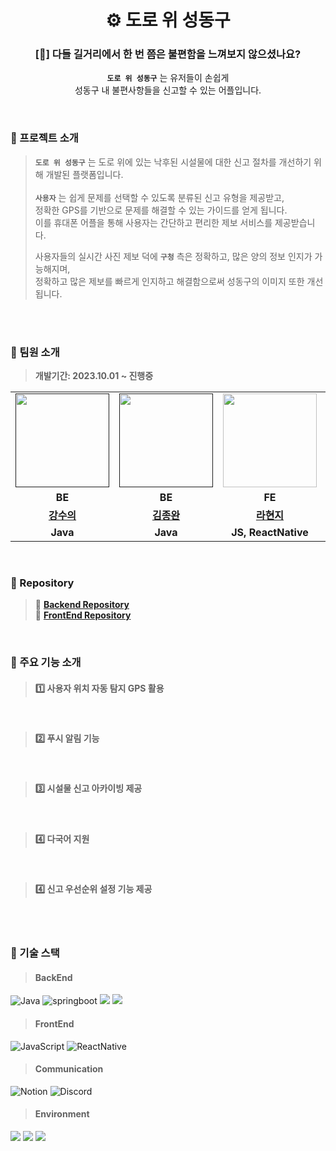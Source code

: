 
<div align="center">
  
# ⚙️ 도로 위 성동구

### [🤔] 다들 길거리에서 한 번 쯤은 불편함을 느껴보지 않으셨나요?


**`도로 위 성동구`** 는 유저들이 손쉽게
<br> 성동구 내 불편사항들을 신고할 수 있는 어플입니다. 
</div>

<br>

### 🚩 프로젝트 소개
> **`도로 위 성동구`** 는 도로 위에 있는 낙후된 시설물에 대한 신고 절차를 개선하기 위해 개발된 플랫폼입니다. <br>
> <br>
> **`사용자`** 는 쉽게 문제를 선택할 수 있도록 분류된 신고 유형을 제공받고, <br>
> 정확한 GPS를 기반으로 문제를 해결할 수 있는 가이드를 얻게 됩니다.  <br>
> 이를 휴대폰 어플을 통해 사용자는 간단하고 편리한 제보 서비스를 제공받습니다. <br>
> 
> 사용자들의 실시간 사진 제보 덕에 **`구청`** 측은 정확하고, 많은 양의 정보 인지가 가능해지며, <br>
> 정확하고 많은 제보를 빠르게 인지하고 해결함으로써 성동구의 이미지 또한 개선됩니다. 

<br>
<br>

### 🚩 팀원 소개
> **개발기간: 2023.10.01 ~ 진행중**

<table>
  <tr>
    <td align="center"><a href=""><img src="https://avatars.githubusercontent.com/u/61495627?v=4" width="150px;" alt="">
    <td align="center"><a href=""><img src="https://avatars.githubusercontent.com/u/115992753?v=4" width="150px;" alt="">
    <td align="center"><a href="https://github.com/raxchaz"><img src="https://avatars.githubusercontent.com/raxchaz" width="150px;" alt="">
    <td align="center"><a href="https://github.com/Dylan-SonJungin"><img src="https://avatars.githubusercontent.com/u/88484476?v=4" width="150px;" alt="">
    <td align="center"><a href="https://github.com/fakerdeft"><img src="https://avatars.githubusercontent.com/u/98208452?v=4" width="150px;" alt="">
  </tr>
      
  <tr>
    <td align="center"><strong>BE</strong></td>
    <td align="center"><strong>BE</strong></td>
    <td align="center"><strong>FE</strong></td>
    <td align="center"><strong>BE</strong></td>
    <td align="center"><strong>BE</strong></td>
  </tr>
      
  <tr>
    <td align="center"><a href="https://github.com/numerical43"><b>강수의</b></td>
    <td align="center"><a href="https://github.com/Subak-Uncle"><b>김종완</b></td>
    <td align="center"><a href="https://github.com/raxchaz"><b>라현지</b></td>
    <td align="center"><a href="https://github.com/Dylan-SonJungin"><b>손정인</b></td>
    <td align="center"><a href="https://github.com/fakerdeft"><b>조만제</b></td>
  </tr>

  <tr>
    <td align="center"><strong>Java</strong></td>
    <td align="center"><strong>Java</strong></td>
    <td align="center"><strong>JS, ReactNative</strong></td>
    <td align="center"><strong>Java</strong></td>
    <td align="center"><strong>Java</strong></td>
  </tr>
</table>
<br>

### 🚩 Repository <br>
> 📑 **[Backend Repository](https://github.com/fixplzz/fixplz-BE)** <br>
> 📑 **[FrontEnd Repository](https://github.com/fixplzz/fixplz-FE)** <br>

<br>

### 🚩 주요 기능 소개
> #### 1️⃣ **사용자 위치 자동 탐지 GPS 활용** <br>
>

<br>

> #### 2️⃣ **푸시 알림 기능** <br>
>

<br>

> #### 3️⃣ **시설물 신고 아카이빙 제공** <br>
>

<br>

> #### 4️⃣ **다국어 지원** <br>
>

<br>

> #### 4️⃣ **신고 우선순위 설정 기능 제공** <br>
>



<br>
<br>

### 🚩 기술 스택
> #### BackEnd
![Java](https://img.shields.io/badge/java-007396?style=flat&logo=java&logoColor=white)
![springboot](https://img.shields.io/badge/springboot-6DB33F?style=flat&logo=springboot&logoColor=white)
<img src="https://img.shields.io/badge/mysql-4479A1?style=flat&logo=mysql&logoColor=white"> 
<img src="https://img.shields.io/badge/firebase-FFCA28?style=flat&logo=firebase&logoColor=white">
> #### FrontEnd
![JavaScript](https://img.shields.io/badge/JavaScript-F7DF1E?style=flat&logo=Javascript&logoColor=white)
![ReactNative](https://img.shields.io/badge/ReactNative-61DAFB?style=flat&logo=React&logoColor=white)

> #### Communication
![Notion](https://img.shields.io/badge/notion-000000?style=flat&logo=notion&logoColor=white)
![Discord](https://img.shields.io/badge/discord-5865F2?style=flat&logo=discord&logoColor=white)
> #### Environment
<img src="https://img.shields.io/badge/Intelii J-000000?style=flat&logo=intellijidea&logoColor=white"> <img src="https://img.shields.io/badge/vscode-007ACC?style=flat&logo=vscode&logoColor=white"> <img src="https://img.shields.io/badge/GitHub-000000?style=flat&logo=github&logoColor=white">

<br>
<br>





